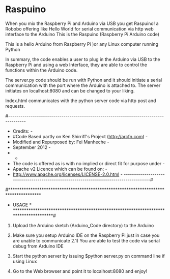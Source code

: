 Raspuino
========

When you mix the Raspberry Pi and Arduino via USB you get Raspuino! a Robobo offering like Hello World for serial communication via http web interface to the Arduino
This is the Raspuino (Raspberry Pi Arduino code)

This is a hello Arduino from Raspberry Pi )or any Linux computer running Python


In summary, the code enables a user to plug in the Arduino via USB to the Raspberry Pi and using a web Interface, they are able to control the functions within the Arduino code.

The server.py code should be run with Python and it should initiate a serial communication with the port where the Arduino is attached to. The server initiates on localhost:8080 and can be changed to your liking.

Index.html communicates with the python server code via http post and requests.

#--------------------------------------------------------------------------------------
- Credits: -
- #Code Based partly on Ken Shirriff's Project (http://arcfn.com) -
- Modified and Repurposed by: Fei Manheche -
- September 2012 -
- -
- The code is offered as is with no implied or direct fit for purpose under -
- Apache v2 Licence which can be found on: -
- http://www.apache.org/licenses/LICENSE-2.0.html -
---------------------------------------------------------------------------------------#

#**************************************************************************************
* USAGE *
**************************************************************************************#

1) Upload the Arduino sketch (Arduino_Code directory) to the Arduino
2) Make sure you setup Arduino IDE on the Raspberry Pi just in case you are unable to communicate
2.1) You are able to test the code via serial debug from Arduino IDE

3) Start the python server by issuing $python server.py on command line if using Linux

4) Go to the Web browser and point it to localhost:8080 and enjoy! 